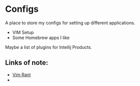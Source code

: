 # Configs
A place to store my configs for setting up different applications.

- VIM Setup
- Some Homebrew apps I like

Maybe a list of plugins for Intellij Products.

## Links of note:
- [Vim Rant](https://stevelosh.com/blog/2010/09/coming-home-to-vim/#using-the-leader)
-